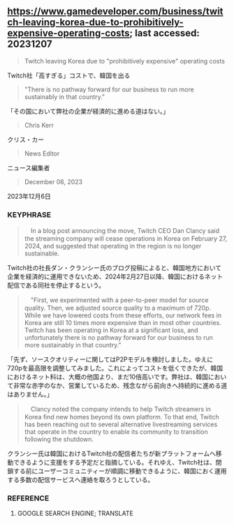 ## https://www.gamedeveloper.com/business/twitch-leaving-korea-due-to-prohibitively-expensive-operating-costs; last accessed: 20231207

> Twitch leaving Korea due to "prohibitively expensive" operating costs

Twitch社「高すぎる」コストで、韓国を出る

> "There is no pathway forward for our business to run more sustainably in that country."

「その国において弊社の企業が経済的に進める道はない。」

> Chris Kerr

クリス・カー

> News Editor

ニュース編集者

> December 06, 2023

2023年12月6日

### KEYPHRASE

>　In a blog post announcing the move, Twitch CEO Dan Clancy said the streaming company will cease operations in Korea on February 27, 2024, and suggested that operating in the region is no longer sustainable.

Twitch社の社長ダン・クランシー氏のブログ投稿によると、韓国地方において企業を経済的に運用できないため、2024年2月27日以降、韓国におけるネット配信である同社を停止するという。

>　"First, we experimented with a peer-to-peer model for source quality. Then, we adjusted source quality to a maximum of 720p. While we have lowered costs from these efforts, our network fees in Korea are still 10 times more expensive than in most other countries. Twitch has been operating in Korea at a significant loss, and unfortunately there is no pathway forward for our business to run more sustainably in that country."

「先ず、ソースクオリティーに関してはP2Pモデルを検討しました。ゆえに720pを最高限を調整してみました。これによってコストを低くできたが、韓国におけるネット料は、大概の他国より、まだ10倍高いです。弊社は、韓国において非常な赤字のなか、営業しているため、残念ながら前向きへ持続的に進める道はありません。」

>　Clancy noted the company intends to help Twitch streamers in Korea find new homes beyond its own platform. To that end, Twitch has been reaching out to several alternative livestreaming services that operate in the country to enable its community to transition following the shutdown. 

クランシー氏は韓国におけるTwitch社の配信者たちが新プラットフォームへ移動できるように支援をする予定だと指摘している。それゆえ、Twitch社は、閉鎖する前にユーザーコミュニティーが順調に移動できるように、韓国におく運用する多数の配信サービスへ連絡を取ろうとしている。

### REFERENCE

1) GOOGLE SEARCH ENGINE; TRANSLATE